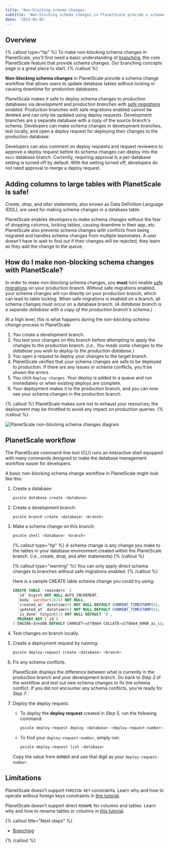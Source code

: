 ```yaml
---
title: 'Non-blocking schema changes'
subtitle: 'Non-blocking schema changes in PlanetScale provide a schema change workflow that allows users to update database tables without locking or causing downtime for production databases.'
date: '2023-04-05'
---
```


## Overview

{% callout type="tip" %}
To make non-blocking schema changes in PlanetScale, you'll first need a basic understanding of
[branching](/docs/concepts/branching), the core PlanetScale feature that provide schema changes. Our
branching concepts page is a great place to start.
{% /callout %}

**Non-blocking schema changes** in PlanetScale provide a schema change workflow that allows users to update database tables without locking or causing downtime for production databases.

PlanetScale makes it safe to deploy schema changes to production databases via _development_ and _production branches with [safe migrations](/docs/concepts-safe-migrations) enabled_. Production branches with safe migrations enabled cannot be deleted and can only be updated using deploy requests. Development branches are a separate database with a copy of the source branch's schema. Developers can make schema changes in development branches, test locally, and open a deploy request for deploying their changes to the production database.

Developers can also comment on deploy requests and request reviewers to approve a deploy request before its schema changes can deploy into the `main` database branch. Currently, requiring approval is a per-database setting is turned off by default. With the setting turned off, developers do not need approval to merge a deploy request.

## Adding columns to large tables with PlanetScale is safe!

_Create_, _drop_, and _alter_ statements, also known as Data Definition Language (DDL), are used for making schema changes in a database table.

PlanetScale enables developers to make schema changes without the fear of dropping columns, locking tables, causing downtime in their app, etc. PlanetScale also prevents schema changes with conflicts from being migrated and handles schema changes from multiple teammates. A user doesn't have to wait to find out if their changes will be rejected, they learn as they add the change to the queue.

## How do I make non-blocking schema changes with PlanetScale?

In order to make non-blocking schema changes, you **must** turn enable [safe migrations](/docs/concepts/safe-migrations) on your production branch. Without safe migrations enabled, your schema changes will run directly on your production branch, which can lead to table locking. When safe migrations is enabled on a branch, all schema changes must occur on a database branch. _(A database branch is a separate database with a copy of the production branch's schema.)_

At a high level, this is what happens during the _non-blocking schema change_ process in PlanetScale:

1. You create a development branch.
2. You test your changes on this branch before attempting to apply the changes to the production branch. _(i.e., You made some changes to the database you wish to deploy to the production database.)_
3. You open a request to deploy your changes to the target branch.
4. PlanetScale verifies that your schema changes are safe to be deployed to production. If there are any issues or schema conflicts, you'll be shown the errors.
5. You click `Deploy changes`. Your deploy is added to a queue and run immediately or when existing deploys are complete.
6. Your deployment makes it to the production branch, and you can now see your schema changes in the production branch.

{% callout %}
PlanetScale makes sure not to exhaust your resources; the deployment may be throttled to avoid any impact on
production queries.
{% /callout %}

![PlanetScale non-blocking schema changes diagram](/assets/docs/concepts/nonblocking-schema-changes/diagram.png)

## PlanetScale workflow

The PlanetScale command-line tool (CLI) runs an interactive shell equipped with many commands designed to make the database management workflow easier for developers.

A basic non-blocking schema change workflow in PlanetScale might look like this:

1. Create a database:

   ```bash
   pscale database create <database>
   ```

2. Create a development branch:

   ```bash
   pscale branch create <database> <branch>
   ```

3. Make a schema change on this branch:

   ```bash
   pscale shell <database> <branch>
   ```

   {% callout type="tip" %}
   A schema change is any change you make to the tables in your database environment created within the PlanetScale branch. (i.e., create, drop, and alter statements)
   {% /callout %}

   {% callout type="warning" %}
   You can only apply direct schema changes to branches without safe migrations enabled.
   {% /callout %}

   Here is a sample CREATE table schema change you could try using:

   ```sql
   CREATE TABLE `reminders` (
     `id` bigint NOT NULL AUTO_INCREMENT,
     `body` varchar(1024) NOT NULL,
     `created_at` datetime(6) NOT NULL DEFAULT CURRENT_TIMESTAMP(6),
     `updated_at` datetime(6) NOT NULL DEFAULT CURRENT_TIMESTAMP(6),
     `is_done` tinyint(1) NOT NULL DEFAULT '0',
     PRIMARY KEY (`id`)
   ) ENGINE=InnoDB DEFAULT CHARSET=utf8mb4 COLLATE=utf8mb4_0900_ai_ci;
   ```

4. Test changes on branch locally.

5. Create a deployment request by running:

   ```bash
   pscale deploy-request create <database> <branch>
   ```

6. Fix any schema conflicts.

   PlanetScale displays the difference between what is currently in the production branch and your development branch. Go back to _Step 3_ of the workflow and test out new schema changes to fix the schema conflict. If you did not encounter any schema conflicts, you're ready for _Step 7_.

7. Deploy the deploy request.

   - To _deploy_ the **deploy request** created in _Step 5_, run the following command:

     ```bash
     pscale deploy-request deploy <database> <deploy-request-number>
     ```

   - To find your `deploy-request-number`, simply run:

     ```bash
     pscale deploy-request list <database>
     ```

   Copy the value from `NUMBER` and use that digit as your `deploy-request-number`.

## Limitations

PlanetScale doesn't support `FOREIGN KEY` constraints. Learn why and how to operate without foreign keys constraints in [this tutorial](/docs/learn/operating-without-foreign-key-constraints).

PlanetScale doesn't support direct `RENAME` for columns and tables. Learn why and how to rename tables or columns in [this tutorial](/docs/learn/handling-table-and-column-renames).

{% callout title="Next steps" %}

- [Branching](/docs/concepts/branching)

{% /callout %}
